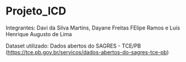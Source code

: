 # Projeto_ICD

Integrantes: Davi da Silva Martins, Dayane Freitas FElipe Ramos e Luís Henrique Augusto de Lima

Dataset utilizado: Dados abertos do SAGRES - TCE/PB (https://tce.pb.gov.br/servicos/dados-abertos-do-sagres-tce-pb)

  
